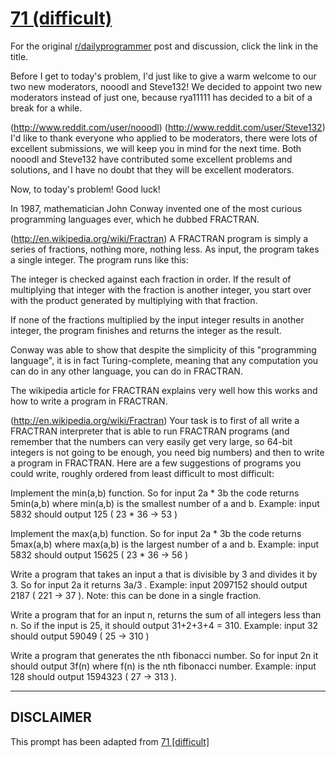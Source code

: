 # [71 (difficult)](https://www.reddit.com/r/dailyprogrammer/comments/vx3ee/722012_challenge_71_difficult/)

For the original [r/dailyprogrammer](https://www.reddit.com/r/dailyprogrammer/) post and discussion, click the link in the title.

Before I get to today's problem, I'd just like to give a warm welcome to our two new moderators, nooodl and Steve132! We decided to appoint two new moderators instead of just one, because rya11111 has decided to a bit of a break for a while.

(http://www.reddit.com/user/nooodl)
(http://www.reddit.com/user/Steve132)
I'd like to thank everyone who applied to be moderators, there were lots of excellent submissions, we will keep you in mind for the next time. Both nooodl and Steve132 have contributed some excellent problems and solutions, and I have no doubt that they will be excellent moderators. 

Now, to today's problem! Good luck!

In 1987, mathematician John Conway invented one of the most curious programming languages ever, which he dubbed FRACTRAN. 

(http://en.wikipedia.org/wiki/Fractran)
A FRACTRAN program is simply a series of fractions, nothing more, nothing less. As input, the program takes a single integer. The program runs like this:

The integer is checked against each fraction in order. If the result of multiplying that integer with the fraction is another integer, you start over with the product generated by multiplying with that fraction.

If none of the fractions multiplied by the input integer results in another integer, the program finishes and returns the integer as the result. 

Conway was able to show that despite the simplicity of this "programming language", it is in fact Turing-complete, meaning that any computation you can do in any other language, you can do in FRACTRAN. 

The wikipedia article for FRACTRAN explains very well how this works and how to write a program in FRACTRAN. 

(http://en.wikipedia.org/wiki/Fractran)
Your task is to first of all write a FRACTRAN interpreter that is able to run FRACTRAN programs (and remember that the numbers can very easily get very large, so 64-bit integers is not going to be enough, you need big numbers) and then to write a program in FRACTRAN. Here are a few suggestions of programs you could write, roughly ordered from least difficult to most difficult:

Implement the min(a,b) function. So for input 2a * 3b the code returns 5min(a,b) where min(a,b) is the smallest number of a and b. Example: input 5832 should output 125 ( 23 * 36 -> 53 )

Implement the max(a,b) function. So for input 2a * 3b the code returns 5max(a,b) where max(a,b) is the largest number of a and b. Example: input 5832 should output 15625 ( 23 * 36 -> 56 )

Write a program that takes an input a that is divisible by 3 and divides it by 3. So for input 2a it returns 3a/3 . Example: input 2097152 should output  2187 ( 221 -> 37 ). Note: this can be done in a single fraction.

Write a program that for an input n, returns the sum of all integers less than n. So if the input is 25, it should output 31+2+3+4 = 310. Example: input 32 should output 59049 ( 25 -> 310 )

Write a program that generates the nth fibonacci number. So for input 2n it should output 3f(n) where f(n) is the nth fibonacci number. Example: input 128 should output 1594323 ( 27 -> 313 ).


----
## **DISCLAIMER**
This prompt has been adapted from [71 [difficult]](https://www.reddit.com/r/dailyprogrammer/comments/vx3ee/722012_challenge_71_difficult/
)
